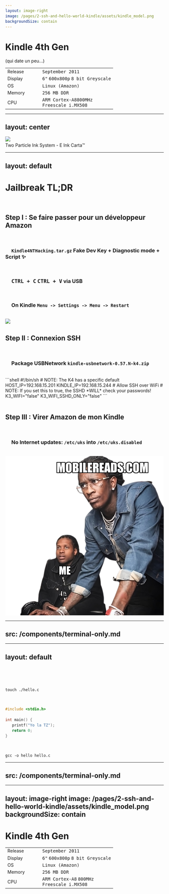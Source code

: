 ```yaml
---
layout: image-right
image: /pages/2-ssh-and-hello-world-kindle/assets/kindle_model.png
backgroundSize: contain
---
```


<div class="flex w-full h-full flex-col items-center justify-center">
    <h1>Kindle 4th Gen</h1>
    <p v-motion v-click  :initial="{ y: -50 }" :enter="{ y: 0 }">(qui date un peu...)</p>
    <div v-click>
    <div  v-if="$clicks > 1" v-motion :initial="{ y: 50 }" :enter="{ y: 0 }" class="tab">

|         |     |     |     |                                                                             |
| ------- | --- | --- | --- | --------------------------------------------------------------------------- |
| Release |     |     |     | <kbd>September 2011</kbd>                                                   |
| Display |     |     |     | <kbd>6"</kbd> <kbd>600x800p</kbd> <kbd>8 bit Greyscale</kbd>                |
| OS      |     |     |     | <kbd>Linux (Amazon)</kbd>                                                   |
| Memory  |     |     |     | <kbd>256 MB DDR</kbd>                                                       |
| CPU     |     |     |     | <kbd>ARM Cortex-A8</kbd><kbd>800MHz</kbd> <br/><kbd>Freescale i.MX508</kbd> |

</div>
</div>
</div>

---
layout: center
---

<img src="/pages/2-ssh-and-hello-world-kindle/assets/eink.gif">
<div class="asset-source" @click="window?.open('https://www.eink.com/tech/detail/How_it_works', '_blank')">Two Particle Ink System - E Ink Carta™</div>

---
layout: default
---

# <div class="doom-gradient">Jailbreak TL;DR</div>

<br/>

<!--
1 -> 5
-->

## <span :class="{ 'is-done': $clicks >= 5 }"> <CheckIcon v-if="$clicks >= 5" class='check-icon'/> Step I : Se faire passer pour un développeur Amazon </span>

<div v-if="$clicks < 5" v-motion :initial="{ x: 0 }" :leave="{ x: 50 }">
    <br/>
    <div v-click="[1, 5]"><h3>&nbsp&nbsp&nbsp&nbsp <code>Kindle4NTHacking.tar.gz</code>  Fake Dev Key + Diagnostic mode + Script ✨</h3></div>
    <br/>
    <div v-click="[2, 5]"><h3>&nbsp&nbsp&nbsp&nbsp <kbd>CTRL + C</kbd> <kbd>CTRL + V</kbd> via USB </h3></div> 
    <br/>
    <div v-click="[3, 5]"><h3>&nbsp&nbsp&nbsp&nbsp On Kindle <code>Menu -> Settings -> Menu -> Restart</code> </h3></div>
</div>

<br/>

<img  v-click="[4, 5]" v-motion :initial="{ x: 100 }" :enter="{ x: 0 }" :leave="{ x: 100 }" absolute class="rounded bottom-5 right-0" src="/pages/2-ssh-and-hello-world-kindle/assets/real_jailbreak.jpg" w-90>

<!--
5 -> 8
-->

## <span :class="{ 'is-done': $clicks >= 8 }" v-click="5" > <CheckIcon v-if="$clicks >= 8" class='check-icon'/> Step II : Connexion SSH </span>

<div v-if="$clicks >= 5 && $clicks < 8" v-motion :initial="{ x: 0 }">
    <br/>
    <div v-click="[6, 8]"><h3>&nbsp&nbsp&nbsp&nbsp Package USBNetwork <code>kindle-usbnetwork-0.57.N-k4.zip</code></h3></div>
    <br/>
    <div v-click="[7, 8]">
        <div ml-5 w-150>
```shell
#!/bin/sh
# NOTE: The K4 has a specific default
HOST_IP=192.168.15.201
KINDLE_IP=192.168.15.244
# Allow SSH over WiFi
# NOTE: If you set this to true, the SSHD *WILL* check your passwords!
K3_WIFI="false"
K3_WIFI_SSHD_ONLY="false"
```
        </div> 
    </div> 
</div>

<br/>

<!--
9 -> 15
-->

## <span :class="{ 'is-done': $clicks >= 10 }" v-click="8" > <CheckIcon v-if="$clicks >= 10" class='check-icon'/> Step III : Virer Amazon de mon Kindle</span>

<div v-if="$clicks >= 8 && $clicks <= 10" v-motion :initial="{ x: 0 }">
    <br/>
    <div v-click="[9, 10]"><h3>&nbsp&nbsp&nbsp&nbsp No Internet updates:  <code>/etc/uks</code> into <code>/etc/uks.disabled</code></h3></div>
    <br/>
</div>

<img v-motion :initial="{ x: 50 }" :enter="{ x: 0 }" v-click="11" absolute class="bottom-0 right-0" src="/pages/2-ssh-and-hello-world-kindle/assets/lil_durk_meme.png" w-90>

---
src: /components/terminal-only.md
---

---
layout: default
---

<br />
<br />
<br />

```shell
touch ./hello.c
```

<br />

```c
#include <stdio.h>

int main() {
   printf("Yo la TZ");
   return 0;
}
```

<br />

```shell
gcc -o hello hello.c
```

---
src: /components/terminal-only.md
---

---
layout: image-right
image: /pages/2-ssh-and-hello-world-kindle/assets/kindle_model.png
backgroundSize: contain
---

<div class="flex w-full h-full flex-col items-center justify-center">
    <h1>Kindle 4th Gen</h1>

|         |     |     |     |                                                                                                                                                                                                                  |
| ------- | --- | --- | --- | ---------------------------------------------------------------------------------------------------------------------------------------------------------------------------------------------------------------- |
| Release |     |     |     | <kbd>September 2011</kbd>                                                                                                                                                                                        |
| Display |     |     |     | <kbd>6"</kbd> <kbd>600x800p</kbd> <kbd>8 bit Greyscale</kbd>                                                                                                                                                     |
| OS      |     |     |     | <kbd>Linux (Amazon)</kbd>                                                                                                                                                                                        |
| Memory  |     |     |     | <kbd>256 MB DDR</kbd>                                                                                                                                                                                            |
| CPU     |     |     |     | <span v-mark.circle="{ color: '#F73201', strokeWidth:2, padding:[15, 15, 15, 15], iterations: 4, animationDuration: 1200}"> <kbd>ARM Cortex-A8</kbd> </span> <kbd>800MHz</kbd> <br/><kbd>Freescale i.MX508</kbd> |

</div>
